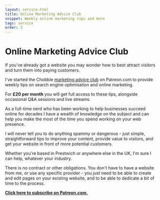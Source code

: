 ```yaml
---
layout: service.html
title: Online Marketing Advice Club
snippet: Weekly online marketing tips and more
tags: service
order: 3
---
```


# Online Marketing Advice Club

If you've already got a website you may wonder how to best attract visitors and turn them into paying customers.

I've started the Chobble [marketing advice club](https://www.patreon.com/Chobble) on Patreon.com to provide weekly tips on search engine optimisation and online marketing.

For **£20 per month** you will get full access to these tips, alongside occasional Q&A sessions and live streams.

As a full-time nerd who has been working to help businesses succeed online for decades I have a wealth of knowledge on the subject and can help you make the most of the time you spend working on your web presence.

I will never tell you to do anything spammy or dangerous - just simple, straightforward tips to improve your content, provide value to visitors, and get your website in front of more potential customers.

Whether you're based in Prestwich or anywhere else in the UK, I'm sure I can help, whatever your industry.

There is no contract or other obligations. You don't have to have a website from me, or use any specific provider - you just need to be able to create and edit pages on your existing website, and to be able to dedicate a bit of time to the process.

**[Click here to subscribe on Patreon.com.](https://www.patreon.com/Chobble)**
